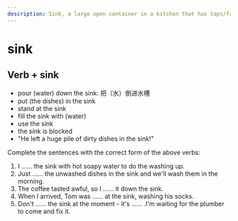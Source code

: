 ```yaml
---
description: Sink, a large open container in a kitchen that has taps/faucets to supply water and that you use for washing dishes in. (水槽，洗碗槽，洗涤池)
---
```


# sink

## Verb + sink

- pour (water) down the sink: 把（水）倒进水槽
- put (the dishes) in the sink
- stand at the sink
- fill the sink with (water)
- use the sink
- the sink is blocked
- "He left a huge pile of dirty dishes in the sink!"

Complete the sentences with the correct form of the above verbs:

1. I ...... the sink with hot soapy water to do the washing up.
2. Just ...... the unwashed dishes in the sink and we'll wash them in the morning.
3. The coffee tasted awful, so I ...... it down the sink.
4. When I arrived, Tom was ...... at the sink, washing his socks.
5. Don't ...... the sink at the moment - it's ...... .I'm waiting for the plumber to come and fix it.
